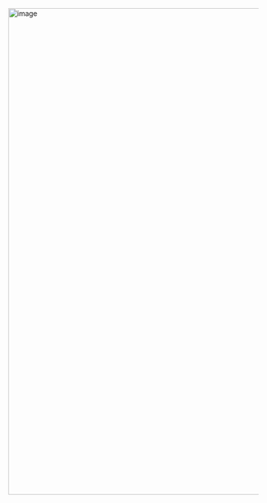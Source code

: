 <img width="1909" height="978" alt="image" src="https://github.com/user-attachments/assets/d93ed41b-26a1-4196-acc2-73106575e6a2" />
